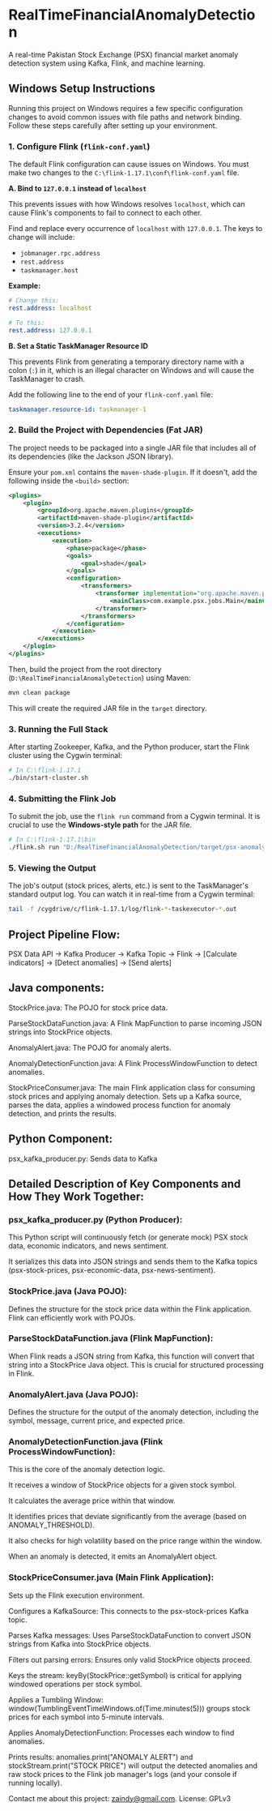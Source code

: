 # RealTimeFinancialAnomalyDetection
A real-time Pakistan Stock Exchange (PSX) financial market anomaly detection system using Kafka, Flink, and machine learning. 

## Windows Setup Instructions

Running this project on Windows requires a few specific configuration changes to avoid common issues with file paths and network binding. Follow these steps carefully after setting up your environment.

### 1. Configure Flink (`flink-conf.yaml`)

The default Flink configuration can cause issues on Windows. You must make two changes to the `C:\flink-1.17.1\conf\flink-conf.yaml` file.

**A. Bind to `127.0.0.1` instead of `localhost`**

This prevents issues with how Windows resolves `localhost`, which can cause Flink's components to fail to connect to each other.

Find and replace every occurrence of `localhost` with `127.0.0.1`. The keys to change will include:
- `jobmanager.rpc.address`
- `rest.address`
- `taskmanager.host`

**Example:**
```yaml
# Change this:
rest.address: localhost

# To this:
rest.address: 127.0.0.1
```

**B. Set a Static TaskManager Resource ID**

This prevents Flink from generating a temporary directory name with a colon (`:`) in it, which is an illegal character on Windows and will cause the TaskManager to crash.

Add the following line to the end of your `flink-conf.yaml` file:
```yaml
taskmanager.resource-id: taskmanager-1
```

### 2. Build the Project with Dependencies (Fat JAR)

The project needs to be packaged into a single JAR file that includes all of its dependencies (like the Jackson JSON library).

Ensure your `pom.xml` contains the `maven-shade-plugin`. If it doesn't, add the following inside the `<build>` section:

```xml
<plugins>
    <plugin>
        <groupId>org.apache.maven.plugins</groupId>
        <artifactId>maven-shade-plugin</artifactId>
        <version>3.2.4</version>
        <executions>
            <execution>
                <phase>package</phase>
                <goals>
                    <goal>shade</goal>
                </goals>
                <configuration>
                    <transformers>
                        <transformer implementation="org.apache.maven.plugins.shade.resource.ManifestResourceTransformer">
                            <mainClass>com.example.psx.jobs.Main</mainClass> <!-- Make sure this is your main class -->
                        </transformer>
                    </transformers>
                </configuration>
            </execution>
        </executions>
    </plugin>
</plugins>
```

Then, build the project from the root directory (`D:\RealTimeFinancialAnomalyDetection`) using Maven:
```bash
mvn clean package
```
This will create the required JAR file in the `target` directory.

### 3. Running the Full Stack

After starting Zookeeper, Kafka, and the Python producer, start the Flink cluster using the Cygwin terminal:
```bash
# In C:\flink-1.17.1
./bin/start-cluster.sh
```

### 4. Submitting the Flink Job

To submit the job, use the `flink run` command from a Cygwin terminal. It is crucial to use the **Windows-style path** for the JAR file.

```bash
# In C:\flink-1.17.1\bin
./flink.sh run "D:/RealTimeFinancialAnomalyDetection/target/psx-anomaly-detection-1.0-SNAPSHOT.jar"
```

### 5. Viewing the Output

The job's output (stock prices, alerts, etc.) is sent to the TaskManager's standard output log. You can watch it in real-time from a Cygwin terminal:
```bash
tail -f /cygdrive/c/flink-1.17.1/log/flink-*-taskexecutor-*.out
```


## Project Pipeline Flow:

PSX Data API → Kafka Producer → Kafka Topic → Flink → 
[Calculate indicators] → [Detect anomalies] → [Send alerts]


## Java components:

StockPrice.java: The POJO for stock price data.

ParseStockDataFunction.java: A Flink MapFunction to parse incoming JSON strings into StockPrice objects.

AnomalyAlert.java: The POJO for anomaly alerts.

AnomalyDetectionFunction.java: A Flink ProcessWindowFunction to detect anomalies.

StockPriceConsumer.java: The main Flink application class for consuming stock prices and applying anomaly detection. Sets up a Kafka source, parses the data, applies a windowed process function for anomaly detection, and prints the results.


## Python Component:

psx_kafka_producer.py: Sends data to Kafka

## Detailed Description of Key Components and How They Work Together:

### psx_kafka_producer.py (Python Producer):

This Python script will continuously fetch (or generate mock) PSX stock data, economic indicators, and news sentiment.

It serializes this data into JSON strings and sends them to the Kafka topics (psx-stock-prices, psx-economic-data, psx-news-sentiment).

### StockPrice.java (Java POJO):

Defines the structure for the stock price data within the Flink application. Flink can efficiently work with POJOs.

### ParseStockDataFunction.java (Flink MapFunction):

When Flink reads a JSON string from Kafka, this function will convert that string into a StockPrice Java object. This is crucial for structured processing in Flink.

### AnomalyAlert.java (Java POJO):

Defines the structure for the output of the anomaly detection, including the symbol, message, current price, and expected price.

### AnomalyDetectionFunction.java (Flink ProcessWindowFunction):

This is the core of the anomaly detection logic.

It receives a window of StockPrice objects for a given stock symbol.

It calculates the average price within that window.

It identifies prices that deviate significantly from the average (based on ANOMALY_THRESHOLD).

It also checks for high volatility based on the price range within the window.

When an anomaly is detected, it emits an AnomalyAlert object.

### StockPriceConsumer.java (Main Flink Application):

Sets up the Flink execution environment.

Configures a KafkaSource: This connects to the psx-stock-prices Kafka topic.

Parses Kafka messages: Uses ParseStockDataFunction to convert JSON strings from Kafka into StockPrice objects.

Filters out parsing errors: Ensures only valid StockPrice objects proceed.

Keys the stream: keyBy(StockPrice::getSymbol) is critical for applying windowed operations per stock symbol.

Applies a Tumbling Window: window(TumblingEventTimeWindows.of(Time.minutes(5))) groups stock prices for each symbol into 5-minute intervals.

Applies AnomalyDetectionFunction: Processes each window to find anomalies.

Prints results: anomalies.print("ANOMALY ALERT") and stockStream.print("STOCK PRICE") will output the detected anomalies and raw stock prices to the Flink job manager's logs (and your console if running locally).

Contact me about this project: zaindy@gmail.com. License: GPLv3
